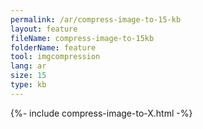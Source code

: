 ```yaml
---
permalink: /ar/compress-image-to-15-kb
layout: feature
fileName: compress-image-to-15kb
folderName: feature
tool: imgcompression
lang: ar
size: 15
type: kb
---
```


{%- include compress-image-to-X.html -%}
